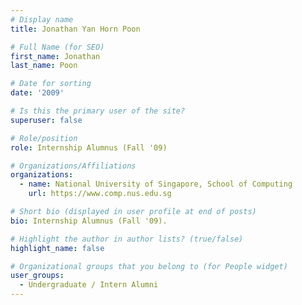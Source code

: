 ```yaml
---
# Display name
title: Jonathan Yan Horn Poon

# Full Name (for SEO) 
first_name: Jonathan
last_name: Poon

# Date for sorting
date: '2009'

# Is this the primary user of the site?
superuser: false

# Role/position
role: Internship Alumnus (Fall '09)

# Organizations/Affiliations
organizations:
  - name: National University of Singapore, School of Computing
    url: https://www.comp.nus.edu.sg

# Short bio (displayed in user profile at end of posts)
bio: Internship Alumnus (Fall '09). 

# Highlight the author in author lists? (true/false)
highlight_name: false

# Organizational groups that you belong to (for People widget)
user_groups:
  - Undergraduate / Intern Alumni
---
```

